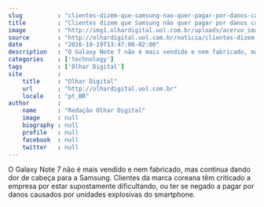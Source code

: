 ```yaml
---
slug          : "clientes-dizem-que-samsung-nao-quer-pagar-por-danos-causados-pelo-note-7"
title         : "Clientes dizem que Samsung não quer pagar por danos causados pelo Note 7"
image         : "http://img1.olhardigital.uol.com.br/uploads/acervo_imagens/2016/10/20161019134329_660_420.jpg"
source        : "http://olhardigital.uol.com.br/noticia/clientes-dizem-que-samsung-nao-quer-pagar-por-danos-causados-pelo-note-7/63190"
date          : "2016-10-19T13:47:00-02:00"
description   : "O Galaxy Note 7 não é mais vendido e nem fabricado, mas continua dando dor de cabeça para a Samsung. Clientes da marca coreana têm criticado a empresa por estar supostamente dificultando, ou ter se negado a pagar por danos causados por unidades explosivas do smartphone."
categories    : ['technology']
tags          : ['Olhar Digital']
site          :
    title     : "Olhar Digital"
    url       : "http://olhardigital.uol.com.br"
    locale    : "pt_BR"
author        :
    name      : "Redação Olhar Digital"
    image     : null
    biography : null
    profile   : null
    facebook  : null
    twitter   : null
---
```


O Galaxy Note 7 não é mais vendido e nem fabricado, mas continua dando dor de cabeça para a Samsung. Clientes da marca coreana têm criticado a empresa por estar supostamente dificultando, ou ter se negado a pagar por danos causados por unidades explosivas do smartphone.
